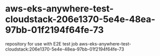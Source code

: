 # aws-eks-anywhere-test-cloudstack-206e1370-5e4e-48ea-97bb-01f2194f64fe-73
repository for use with E2E test job aws-eks-anywhere-test-cloudstack:206e1370-5e4e-48ea-97bb-01f2194f64fe-73
